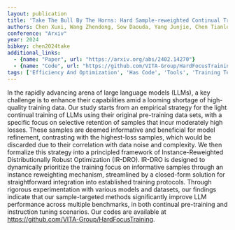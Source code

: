 ```yaml
---
layout: publication
title: 'Take The Bull By The Horns: Hard Sample-reweighted Continual Training Improves LLM Generalization'
authors: Chen Xuxi, Wang Zhendong, Sow Daouda, Yang Junjie, Chen Tianlong, Liang Yingbin, Zhou Mingyuan, Wang Zhangyang
conference: "Arxiv"
year: 2024
bibkey: chen2024take
additional_links:
  - {name: "Paper", url: "https://arxiv.org/abs/2402.14270"}
  - {name: "Code", url: "https://github.com/VITA-Group/HardFocusTraining"}
tags: ['Efficiency And Optimization', 'Has Code', 'Tools', 'Training Techniques', 'Uncategorized']
---
```

In the rapidly advancing arena of large language models (LLMs), a key
challenge is to enhance their capabilities amid a looming shortage of
high-quality training data. Our study starts from an empirical strategy for the
light continual training of LLMs using their original pre-training data sets,
with a specific focus on selective retention of samples that incur moderately
high losses. These samples are deemed informative and beneficial for model
refinement, contrasting with the highest-loss samples, which would be discarded
due to their correlation with data noise and complexity. We then formalize this
strategy into a principled framework of Instance-Reweighted Distributionally
Robust Optimization (IR-DRO). IR-DRO is designed to dynamically prioritize the
training focus on informative samples through an instance reweighting
mechanism, streamlined by a closed-form solution for straightforward
integration into established training protocols. Through rigorous
experimentation with various models and datasets, our findings indicate that
our sample-targeted methods significantly improve LLM performance across
multiple benchmarks, in both continual pre-training and instruction tuning
scenarios. Our codes are available at
https://github.com/VITA-Group/HardFocusTraining.
